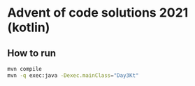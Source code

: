 # Advent of code solutions 2021 (kotlin)
## How to run
```sh
mvn compile
mvn -q exec:java -Dexec.mainClass="Day3Kt"
```
